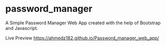 # password_manager
A Simple Password Manager Web App created with the help of Bootstrap and Javascript.

Live Preview https://ahmedz182.github.io/Password_manager_web_app/


